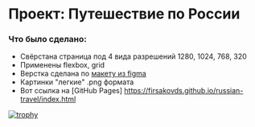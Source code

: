 # Проект: Путешествие по России


### Что было сделано:
* Свёрстана страница под 4 вида разрешений 1280, 1024, 768, 320
* Применены flexbox, grid
* Верстка сделана по [макету из figma](https://www.figma.com/file/5S2WSbEFL6awjVWJ0NWL8Q/Sprint-3_-Russia-_-desktop-mobile?node-id=28503%3A0)
* Картинки "легкие" .png формата
* Вот ссылка на [GitHub Pages] https://firsakovds.github.io/russian-travel/index.html


[![trophy](https://github-profile-trophy.vercel.app/?username=firsakovds)](https://github.com/ryo-ma/github-profile-trophy)
